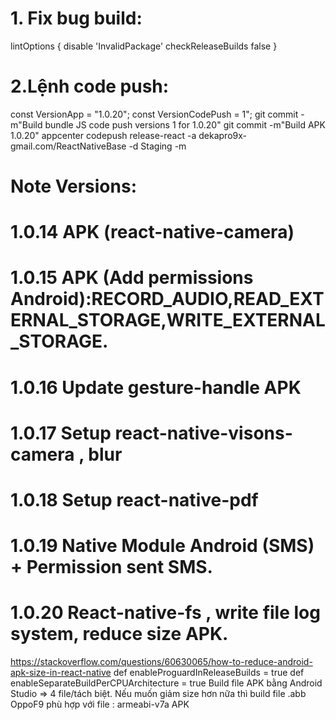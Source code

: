 # 1. Fix bug build:

lintOptions {
disable 'InvalidPackage'
checkReleaseBuilds false
}

# 2.Lệnh code push:

const VersionApp = "1.0.20";
const VersionCodePush = 1";
git commit -m"Build bundle JS code push versions 1 for 1.0.20"
git commit -m"Build APK 1.0.20"
appcenter codepush release-react -a dekapro9x-gmail.com/ReactNativeBase -d Staging -m

# Note Versions:

# 1.0.14 APK (react-native-camera)

# 1.0.15 APK (Add permissions Android):RECORD_AUDIO,READ_EXTERNAL_STORAGE,WRITE_EXTERNAL_STORAGE.

# 1.0.16 Update gesture-handle APK

# 1.0.17 Setup react-native-visons-camera , blur 

# 1.0.18 Setup react-native-pdf 

# 1.0.19 Native Module Android (SMS) + Permission sent SMS.

# 1.0.20 React-native-fs , write file log system, reduce size APK.
https://stackoverflow.com/questions/60630065/how-to-reduce-android-apk-size-in-react-native
def enableProguardInReleaseBuilds = true
def enableSeparateBuildPerCPUArchitecture = true
Build file APK bằng Android Studio => 4 file/tách biệt. Nếu muốn giảm size hơn nữa thì build file .abb
OppoF9 phù hợp với file : armeabi-v7a APK

